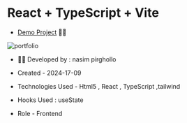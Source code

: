 # React + TypeScript + Vite

- [Demo Project](https://portfolio-project-blond-seven.vercel.app/) 👩‍💻

![portfolio](https://github.com/user-attachments/assets/28e54f96-8c4e-4f97-bfc4-b8c174d59fbb)


- 👩‍🎓 Developed by : nasim pirghollo

- Created - 2024-17-09

- Technologies Used - Html5 , React , TypeScript ,tailwind 

- Hooks Used : useState 

- Role - Frontend
